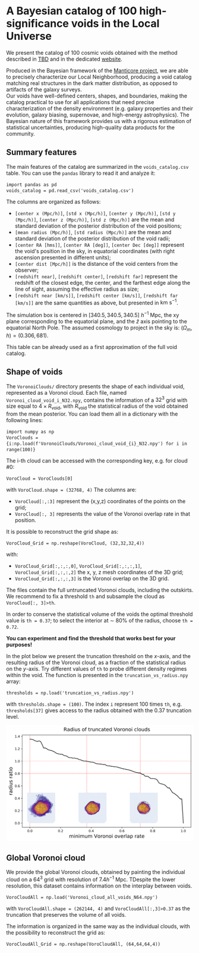 # A Bayesian catalog of 100 high-significance voids in the Local Universe

We present the catalog of 100 cosmic voids obtained with the method described in [TBD]() and in the dedicated [website](https://voids.cosmictwin.org).

Produced in the Bayesian framework of the [Manticore project](https://cosmictwin.org), we are able to precisely characterize our Local Neighborhood, producing a void catalog matching real structures in the dark matter distribution, as opposed to artifacts of the galaxy surveys.  
Our voids have well-defined centers, shapes, and boundaries, making the catalog practical to use for all applications that need precise characterization of the density environment (e.g. galaxy properties and their evolution, galaxy biasing, supernovae, and high-energy astrophysics).
The Bayesian nature of this framework provides us with a rigorous estimation of statistical uncertainties, producing high-quality data products for the community. 


## Summary features

The main features of the catalog are summarized in the ```voids_catalog.csv``` table. You can use the ```pandas``` library to read it and analyze it:

```
import pandas as pd
voids_catalog = pd.read_csv('voids_catalog.csv')
```

The columns are organized as follows:

- ```[center x (Mpc/h)]```, ```[std x (Mpc/h)]```, ```[center y (Mpc/h)]```, ```[std y (Mpc/h)]```, ```[center z (Mpc/h)]```, ```[std z (Mpc/h)]``` are the mean and standard deviation of the posterior distribution of the void positions;
- ```[mean radius (Mpc/h)]```, ```[std radius (Mpc/h)]``` are the mean and standard deviation of the posterior distribution of the void radii;
- ```[center RA [hms]]```, ```[center RA [deg]]```, ```[center Dec [deg]]``` represent the void's position in the sky, in equatorial coordinates (with right ascension presented in different units);
- ```[center dist [Mpc/h]]``` is the distance of the void centers from the observer;
- ```[redshift near]```, ```[redshift center]```, ```[redshift far]``` represent the redshift of the closest edge, the center, and the farthest edge along the line of sight, assuming the effective radius as size;
- ```[redshift near [km/s]]```, ```[redshift center [km/s]]```, ```[redshift far [km/s]]``` are the same quantities as above, but presented in $\text{km s}^{-1}$.

The simulation box is centered in $[340.5, 340.5, 340.5] \ h^{−1} \ \text{Mpc}$, the xy plane corresponding to the equatorial plane, and the $\hat{z}$ axis pointing to the equatorial North Pole.
The assumed cosmology to project in the sky is: $(\Omega_m, h) = (0.306, 681)$.

This table can be already used as a first approximation of the full void catalog.

## Shape of voids

The ```VoronoiClouds/``` directory presents the shape of each individual void, represented as a Voronoi cloud. Each file, named ```Voronoi_cloud_void_i_N32.npy```, contains the information of a $32^3$ grid with size equal to $4 \times R_\text{void}$, with $R_\text{void}$ the statistical radius of the void obtained from the mean posterior.
You can load them all in a dictionary with the following lines:

```
import numpy as np
VoroClouds = {i:np.load(f'VoronoiClouds/Voronoi_cloud_void_{i}_N32.npy') for i in range(100)}
```

The i-th cloud can be accessed with the corresponding key, e.g. for cloud #0:

```
VoroCloud = VoroClouds[0]
```
with ```VoroCloud.shape = (32768, 4)```
The columns are:

- ```VoroCloud[:,:3]``` represent the (x,y,z) coordinates of the points on the grid;
- ```VoroCloud[:, 3]``` represents the value of the Voronoi overlap rate in that position.

It is possible to reconstruct the grid shape as:

```
VoroCloud_Grid = np.reshape(VoroCloud, (32,32,32,4))
```

with:
- ```VoroCloud_Grid[:,:,:,0]```, ```VoroCloud_Grid[:,:,:,1]```, ```VoroCloud_Grid[:,:,:,2]``` the x, y, z mesh coordinates of the 3D grid;
- ```VoroCloud_Grid[:,:,:,3]``` is the Voronoi overlap on the 3D grid.



The files contain the full untruncated Voronoi clouds, including the outskirts. We recommend to fix a threshold ```th``` and subsample the cloud as ```VoroCloud[:, 3]>th```.

In order to conserve the statistical volume of the voids the optimal threshold value is ```th = 0.37```; to select the interior at $\sim$ 80% of the radius, choose ```th = 0.72```.

<b> You can experiment and find the threshold that works best for your purposes! </b>

In the plot below we present the truncation threshold on the $x$-axis, and the resulting radius of the Voronoi cloud, as a fraction of the statistical radius on the $y$-axis. Try different values of ```th``` to probe different density regimes within the void. The function is presented in the ```truncation_vs_radius.npy``` array:

```
thresholds = np.load('truncation_vs_radius.npy')
```
with ```thresholds.shape = (100)```. The index ```i``` represent 100 times ```th```, e.g. ```thresholds[37]```  gives access to the radius obtained with the 0.37 truncation level.

![](https://github.com/RosaMalandrino/LocalVoids/blob/gh-pages/VoronoiClouds/min_Voronoi_rate_vs_radius_with_clouds.png)


## Global Voronoi cloud

We provide the global Voronoi clouds, obtained by painting the individual cloud on a $64^3$ grid with resolution of $7.4 h^{-1} \ \text{Mpc}$. TDespite the lower resolution, this dataset contains information on the interplay between voids.
```
VoroCloudAll = np.load('Voronoi_cloud_all_voids_N64.npy')
```

with ```VoroCloudAll.shape = (262144, 4)``` and ```VoroCloudAll[:,3]>0.37``` as the truncation that preserves the volume of all voids.

The information is organized in the same way as the individual clouds, with the possibility to reconstruct the grid as:

```
VoroCloudAll_Grid = np.reshape(VoroCloudAll, (64,64,64,4))
```

